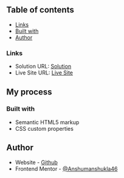 ## Table of contents

- [Links](#links)
- [Built with](#built-with)
- [Author](#author)


### Links

- Solution URL: [Solution](https://github.com/Anshumanshukla46)
- Live Site URL: [Live Site](https://anshumanshukla46.github.io/photocard/)

## My process

### Built with

- Semantic HTML5 markup
- CSS custom properties

## Author

- Website - [Github](https://github.com/Anshumanshukla46)
- Frontend Mentor - [@Anshumanshukla46](https://www.frontendmentor.io/profile/Anshumanshukla46)
